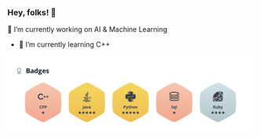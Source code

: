 ### Hey, folks! 👋

<!--
**GhostZen13/GhostZen13** is a ✨ _special_ ✨ repository because its `README.md` (this file) appears on your GitHub profile.

Here are some ideas to get you started:

- 🔭 I’m currently working on ...
- 🌱 I’m currently learning ...
- 👯 I’m looking to collaborate on ...
- 🤔 I’m looking for help with ...
- 💬 Ask me about ...
- 📫 How to reach me: ...
- 😄 Pronouns: ...
- ⚡ Fun fact: ...
--> 🔭 I’m currently working on AI & Machine Learning
- 🌱 I’m currently learning C++

 <img src="https://raw.githubusercontent.com/GhostZen13/GhostZen13/master/My_badges.png" >


